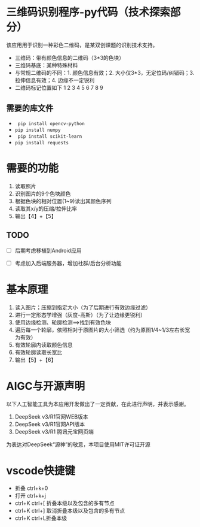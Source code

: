 # 三维码识别程序-py代码（技术探索部分）
该应用用于识别一种彩色二维码，是某双创课题的识别技术支持。
- 三维码：带有颜色信息的二维码（3*3的色块）
- 三维码基底：某种特殊材料
- 与常规二维码的不同：1. 颜色信息有效；2. 大小仅3*3，无定位码/纠错码；3. 拉伸信息有效；4. 边缘不一定锐利
- 二维码标记位置如下
1   2   3
4   5   6
7   8   9
## 需要的库文件
- ` pip install opencv-python`
- `pip install numpy`
- ` pip install scikit-learn`
- `pip install requests`
# 需要的功能
1. 读取照片
2. 识别图片的9个色块颜色
3. 根据色块的相对位置(1~9)读出其颜色序列
4. 读取其x/y的压缩/拉伸比率
5. 输出【4】+【5】
## TODO
- [ ] 后期考虑移植到Android应用
- [ ] 考虑加入后端服务器，增加社群/后台分析功能


# 基本原理
1. 读入图片；压缩到指定大小（为了后期进行有效边缘过滤）
2. 进行一定形态学增强（灰度-高斯）（为了让边缘更锐利）
3. 使用边缘检测、轮廓检测==>找到有效色块
4. 遍历每一个轮廓，依照相对于原图片的大小筛选（约为原图1/4~1/3左右长宽为有效）
5. 有效轮廓内读取颜色信息
6. 有效轮廓读取长宽比
7. 输出【5】+【6】


# AIGC与开源声明
以下人工智能工具为本应用开发做出了一定贡献，在此进行声明，并表示感谢。

1. DeepSeek v3/R1官网WEB版本
2. DeepSeek v3/R1官网API版本
3. DeepSeek v3/R1 腾讯元宝网页端

为表达对DeepSeek“源神”的敬意，本项目使用MIT许可证开源


# vscode快捷键
- 折叠 ctrl+k+0
- 打开 ctrl+k+j
- ctrl+K ctrl+[ 折叠本级以及包含的多有节点
- ctrl+K ctrl+] 取消折叠本级以及包含的多有节点
- ctrl+K ctrl+L折叠本级
